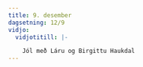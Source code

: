 ```yaml
---
title: 9. desember
dagsetning: 12/9
vidjo:
  vidjotitill: |-

    Jól með Láru og Birgittu Haukdal
---
```


